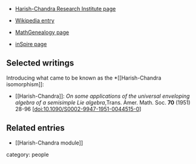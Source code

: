 
* [Harish-Chandra Research Institute page](https://www.hri.res.in/about/harish-chandra/)

* [Wikipedia entry](https://en.m.wikipedia.org/wiki/Harish-Chandra)

* [MathGenealogy page](https://www.genealogy.math.ndsu.nodak.edu/id.php?id=92483)

* [inSpire page](https://inspirehep.net/authors/2262720)

## Selected writings

Introducing what came to be known as the *[[Harish-Chandra isomorphism]]:

* [[Harish-Chandra]]: *On some applications of the universal enveloping algebra of a semisimple Lie algebra*,Trans. Amer. Math. Soc. **70** (1951) 28-96 &lbrack;[doi:10.1090/S0002-9947-1951-0044515-0](https://doi.org/10.1090/S0002-9947-1951-0044515-0)&rbrack;

## Related entries

* [[Harish-Chandra module]]





category: people
